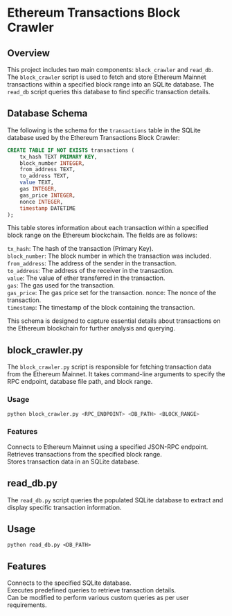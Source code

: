 # Ethereum Transactions Block Crawler

## Overview

This project includes two main components: `block_crawler` and `read_db`. The `block_crawler` script is used to fetch and store Ethereum Mainnet transactions within a specified block range into an SQLite database. The `read_db` script queries this database to find specific transaction details.

## Database Schema

The following is the schema for the `transactions` table in the SQLite database used by the Ethereum Transactions Block Crawler:

```sql
CREATE TABLE IF NOT EXISTS transactions (
    tx_hash TEXT PRIMARY KEY,
    block_number INTEGER,
    from_address TEXT,
    to_address TEXT,
    value TEXT,
    gas INTEGER,
    gas_price INTEGER,
    nonce INTEGER,
    timestamp DATETIME
);
```

This table stores information about each transaction within a specified block range on the Ethereum blockchain. The fields are as follows:

`tx_hash`: The hash of the transaction (Primary Key).\
`block_number`: The block number in which the transaction was included.\
`from_address`: The address of the sender in the transaction.\
`to_address`: The address of the receiver in the transaction.\
`value`: The value of ether transferred in the transaction.\
`gas`: The gas used for the transaction.\
`gas_price`: The gas price set for the transaction.
nonce: The nonce of the transaction.\
`timestamp`: The timestamp of the block containing the transaction.

This schema is designed to capture essential details about transactions on the Ethereum blockchain for further analysis and querying.

## block_crawler.py

The `block_crawler.py` script is responsible for fetching transaction data from the Ethereum Mainnet. It takes command-line arguments to specify the RPC endpoint, database file path, and block range.

### Usage
```bash
python block_crawler.py <RPC_ENDPOINT> <DB_PATH> <BLOCK_RANGE>
```

### Features
Connects to Ethereum Mainnet using a specified JSON-RPC endpoint.\
Retrieves transactions from the specified block range.\
Stores transaction data in an SQLite database.

## read_db.py
The `read_db.py` script queries the populated SQLite database to extract and display specific transaction information.

## Usage
```
python read_db.py <DB_PATH>
```

## Features
Connects to the specified SQLite database.\
Executes predefined queries to retrieve transaction details.\
Can be modified to perform various custom queries as per user requirements.
